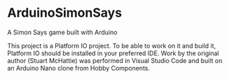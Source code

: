 # ArduinoSimonSays

A Simon Says game built with Arduino

This project is a Platform IO project.  To be able to work on it and build it, Platform IO should be installed in your preferred IDE.  Work by the original author (Stuart McHattie) was performed in Visual Studio Code and built on an Arduino Nano clone from Hobby Components.
